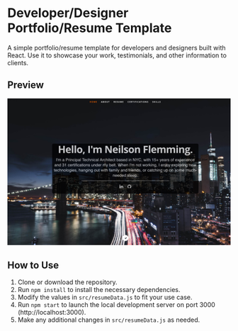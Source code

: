 # Developer/Designer Portfolio/Resume Template
A simple portfolio/resume template for developers and designers built with React. Use it to showcase your work, testimonials, and other information to clients.

## Preview
![Preview](/public/images/neilsonResume.jpg)

## How to Use
1. Clone or download the repository.
2. Run `npm install` to install the necessary dependencies.
3. Modify the values in `src/resumeData.js` to fit your use case.
4. Run `npm start` to launch the local development server on port 3000 (http://localhost:3000).
5. Make any additional changes in `src/resumeData.js` as needed.
